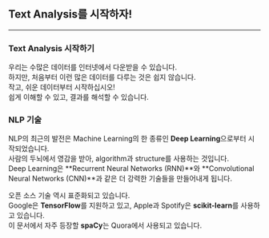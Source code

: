 ##  Text Analysis를 시작하자!
---

### Text Analysis 시작하기
우리는 수많은 데이터를 인터넷에서 다운받을 수 있습니다.   
하지만, 처음부터 이런 많은 데이터를 다루는 것은 쉽지 않습니다.   
작고, 쉬운 데이터부터 시작하십시오!   
쉽게 이해할 수 있고, 결과를 해석할 수 있습니다.   

### NLP 기술
NLP의 최근의 발전은 Machine Learning의 한 종류인 **Deep Learning**으로부터 시작되었습니다.   
사람의 두뇌에서 영감을 받아, algorithm과 structure를 사용하는 것입니다.   
Deep Learning은 **Recurrent Neural Networks (RNN)**와 **Convolutional Neural Networks (CNN)**과 같은 더 강력한 기술들을 만들어내게 됩니다.   

오픈 소스 기술 역시 표준화되고 있습니다.   
Google은 **TensorFlow**를 지원하고 있고, Apple과 Spotify은 **scikit-learn**를 사용하고 있습니다.   
이 문서에서 자주 등장할 **spaCy**는 Quora에서 사용되고 있습니다.   